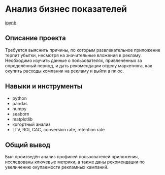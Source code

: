 # Анализ бизнес показателей
[ipynb](https://github.com/zheniaDA/Portfolio/blob/main/%D0%90%D0%BD%D0%B0%D0%BB%D0%B8%D0%B7%20%D1%83%D0%B1%D1%8B%D1%82%D0%BA%D0%BE%D0%B2%20%D0%BF%D1%80%D0%B8%D0%BB%D0%BE%D0%B6%D0%B5%D0%BD%D0%B8%D1%8F/%D0%B0%D0%BD%D0%B0%D0%BB%D0%B8%D0%B7_%D1%83%D0%B1%D1%8B%D1%82%D0%BA%D0%BE%D0%B2_%D0%BF%D1%80%D0%B8%D0%BB%D0%BE%D0%B6%D0%B5%D0%BD%D0%B8%D1%8F.ipynb)
## Описание проекта
Требуется выяснить причины, по которым развлекательное приложение терпит убытки, несмотря на значительные вложения в рекламу. Необходимо изучить данные о пользователях, привлечённых за определённый период, и дать рекомендации отделу маркетинга, как окупить расходы компании на рекламу и выйти в плюс. 
## Навыки и инструменты
* python
* pandas
* numpy
* seaborn
* matplotlib
* когортный анализ
* LTV, ROI, CAC, conversion rate, retention rate
## Общий вывод
Был произведён анализ профилей пользователей приложения, исследованы ключевые метрики, а также даны рекомендации по увеличению окупаемости рекламных кампаний.
